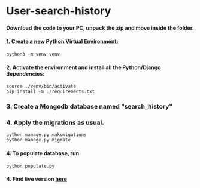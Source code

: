 # User-search-history

#### Download the code to your PC, unpack the zip and move inside the folder.

#### 1. Create a new Python Virtual Environment:
```
python3 -m venv venv
```

#### 2. Activate the environment and install all the Python/Django dependencies:

```
source ./venv/bin/activate
pip install -m ./requirements.txt
```

### 3. Create a Mongodb database named "search_history"


### 4. Apply the migrations as usual.
```
python manage.py makemigations
python manage.py migrate
```
#### 4. To populate database, run
```
python populate.py
```

#### 4. Find live version [here](https://search-history.herokuapp.com/)

